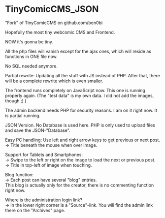 # TinyComicCMS_JSON

"Fork" of TinyComicCMS on github.com/ben0bi

Hopefully the most tiny webcomic CMS and Frontend. 

NOW it's gonna be tiny.

All the php files will vanish except for the ajax ones,
which will reside as functions in ONE file now.

No SQL needed anymore.

Partial rewrite: Updating all the stuff with JS instead of PHP.
After that, there will be a complete rewrite which is even smaller.

The frontend runs completely on JavaScript now.
This one is running properly again.
(The "test data" is my own data. I did not add the images, though ;) )

The admin backend needs PHP for security reasons.
I am on it right now. It is partial running.

JSON Version. No Database is used here. PHP is only used to upload files and
save the JSON-"Database".

Easy PC handling: Use left and right arrow keys to get previous or next post.  
-> Title beneath the mouse when over image.

Support for Tablets and Smartphones:  
-> Swipe to the left or right on the image to load the next or previous post.  
-> Title in top-left of image when touching.  

Blog function:  
-> Each post can have several "blog" entries.  
This blog is actually only for the creator, there is no commenting function right now.

Where is the administration login link?    
-> In the lower right corner is a "Source"-link. You will find the admin link there on the "Archives" page.
